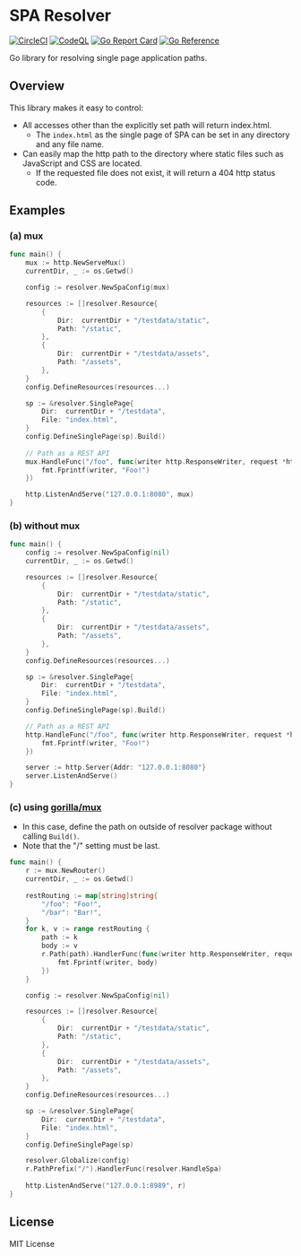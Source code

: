 # SPA Resolver
[![CircleCI](https://circleci.com/gh/ttksm/spa-resolver/tree/main.svg?style=svg)](https://circleci.com/gh/ttksm/spa-resolver/tree/main)
[![CodeQL](https://github.com/ttksm/spa-resolver/actions/workflows/codeql-analysis.yml/badge.svg)](https://github.com/ttksm/spa-resolver/actions/workflows/codeql-analysis.yml)
[![Go Report Card](https://goreportcard.com/badge/github.com/ttksm/spa-resolver)](https://goreportcard.com/report/github.com/ttksm/spa-resolver)
[![Go Reference](https://pkg.go.dev/badge/github.com/ttksm/spa-resolver.svg)](https://pkg.go.dev/github.com/ttksm/spa-resolver)

Go library for resolving single page application paths.

## Overview
This library makes it easy to control:

- All accesses other than the explicitly set path will return index.html.
  - The `index.html` as the single page of SPA can be set in any directory and any file name.
- Can easily map the http path to the directory where static files such as JavaScript and CSS are located.
  - If the requested file does not exist, it will return a 404 http status code.

## Examples

### (a) mux

```go
func main() {
    mux := http.NewServeMux()
    currentDir, _ := os.Getwd()

    config := resolver.NewSpaConfig(mux)

    resources := []resolver.Resource{
        {
            Dir:  currentDir + "/testdata/static",
            Path: "/static",
        },
        {
            Dir:  currentDir + "/testdata/assets",
            Path: "/assets",
        },
    }
    config.DefineResources(resources...)

    sp := &resolver.SinglePage{
        Dir:  currentDir + "/testdata",
        File: "index.html",
    }
    config.DefineSinglePage(sp).Build()
    
    // Path as a REST API
    mux.HandleFunc("/foo", func(writer http.ResponseWriter, request *http.Request) {
        fmt.Fprintf(writer, "Foo!")
    })

    http.ListenAndServe("127.0.0.1:8080", mux)
}
```

### (b) without mux

```go
func main() {
    config := resolver.NewSpaConfig(nil)
    currentDir, _ := os.Getwd()

    resources := []resolver.Resource{
        {
            Dir:  currentDir + "/testdata/static",
            Path: "/static",
        },
        {
            Dir:  currentDir + "/testdata/assets",
            Path: "/assets",
        },
    }
    config.DefineResources(resources...)

    sp := &resolver.SinglePage{
        Dir:  currentDir + "/testdata",
        File: "index.html",
    }
    config.DefineSinglePage(sp).Build()

    // Path as a REST API
    http.HandleFunc("/foo", func(writer http.ResponseWriter, request *http.Request) {
        fmt.Fprintf(writer, "Foo!")
    })

    server := http.Server{Addr: "127.0.0.1:8080"}
    server.ListenAndServe()
}
```

### (c) using [gorilla/mux](https://github.com/gorilla/mux)
- In this case, define the path on outside of resolver package without calling `Build()`.
- Note that the "/" setting must be last.

```go
func main() {
    r := mux.NewRouter()
    currentDir, _ := os.Getwd()
 
    restRouting := map[string]string{
        "/foo": "Foo!",
        "/bar": "Bar!",
    }
    for k, v := range restRouting {
        path := k
        body := v
        r.Path(path).HandlerFunc(func(writer http.ResponseWriter, request *http.Request) {
            fmt.Fprintf(writer, body)
        })
    }

    config := resolver.NewSpaConfig(nil)

    resources := []resolver.Resource{
        {
            Dir:  currentDir + "/testdata/static",
            Path: "/static",
        },
        {
            Dir:  currentDir + "/testdata/assets",
            Path: "/assets",
        },
    }
    config.DefineResources(resources...)

    sp := &resolver.SinglePage{
        Dir:  currentDir + "/testdata",
        File: "index.html",
    }
    config.DefineSinglePage(sp)

    resolver.Globalize(config)
    r.PathPrefix("/").HandlerFunc(resolver.HandleSpa)
    
    http.ListenAndServe("127.0.0.1:8989", r)
}
```

## License

MIT License
